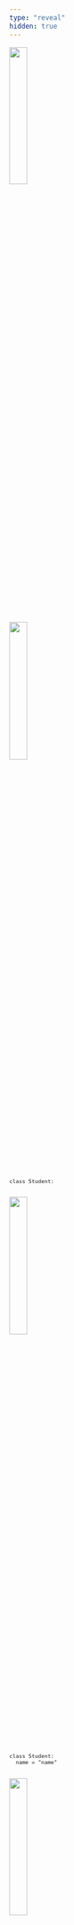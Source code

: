 ```yaml
---
type: "reveal"
hidden: true
---
```


<section>
	<img class="plain" style="width: 25%" src="/images/11.3.methods.student.png">
  <pre class="stretch" style="font-size: .8em"><code class="python">
  </code></pre>
</section>


<section>
	<img class="plain" style="width: 25%" src="/images/11.3.methods.student.png">
  <pre class="stretch" style="font-size: .8em"><code class="python">class Student:
  </code></pre>
</section>


<section>
	<img class="plain" style="width: 25%" src="/images/11.3.methods.student.png">
  <pre class="stretch" style="font-size: .8em"><code class="python">class Student:
  name = "name"
  </code></pre>
</section>


<section>
	<img class="plain" style="width: 25%" src="/images/11.3.methods.student.png">
  <pre class="stretch" style="font-size: .8em"><code class="python">class Student:
  name = "name"
  age = 19
  student_id = "123456987"
  credits = 0
  gpa = 0.0
  </code></pre>
</section>
